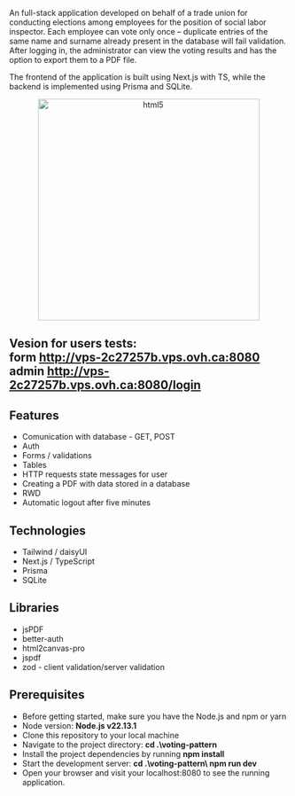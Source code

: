 
An full-stack application developed on behalf of a trade union for conducting elections among employees for the position of social labor inspector. Each employee can vote only once – duplicate entries of the same name and surname already present in the database will fail validation. After logging in, the administrator can view the voting results and has the option to export them to a PDF file.


The frontend of the application is built using Next.js with TS, while the backend is implemented using Prisma and SQLite.


 <div align="center">
  <img src="https://github.com/user-attachments/assets/162225ad-168b-4e55-8402-9a40e334392a" alt="html5" width="400" height="400" /> 
</div> 


## Vesion for users tests: <br> form http://vps-2c27257b.vps.ovh.ca:8080 <br/> admin http://vps-2c27257b.vps.ovh.ca:8080/login
## Features

* Comunication with database - GET, POST
* Auth 
* Forms / validations
* Tables
* HTTP requests state messages for user
* Creating a PDF with data stored in a database
* RWD
* Automatic logout after five minutes


## Technologies

* Tailwind / daisyUI
* Next.js / TypeScript
* Prisma
* SQLite

## Libraries

* jsPDF
* better-auth
* html2canvas-pro
* jspdf
* zod - client validation/server validation

## Prerequisites
* Before getting started, make sure you have the Node.js and npm or yarn
* Node version: **Node.js v22.13.1**
* Clone this repository to your local machine
* Navigate to the project directory: **cd .\voting-pattern**
* Install the project dependencies by running **npm install** 
* Start the development server: **cd .\voting-pattern\ npm run dev** 
* Open your browser and visit your localhost:8080 to see the running application.

 

